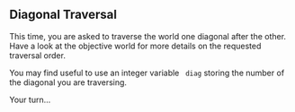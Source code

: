 
## Diagonal Traversal ##

This time, you are asked to traverse the world one diagonal after the
other. Have a look at the objective world for more details on the requested
traversal order.

You may find useful to use an integer variable ` diag` storing the
number of the diagonal you are traversing.

Your turn...

